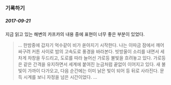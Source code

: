 ### 기록하기  
  
##### 2017-09-21  
  
지금 읽고 있는 해변의 카프카의 내용 중에 표현이 너무 좋은 부분이 있었다.  
  
>... 한밤중에 갑자기 억수같이 비가 쏟아지기 시작한다. 나는 이따금 잠에서 깨어 싸구려 커튼 사이로 밤의 고속도로 풍경을 바라본다. 빗방울이 소리를 내면서 세차게 차창을 두드리고, 도로를 따라 늘어선 가로등 불빛을 흐려놓고 있다. 가로등은 같은 간격을 유지하면서 세계에 붙여진 눈금처럼 끝없이 이어지고 있다. 새 불빛이 가까이 다가오고, 다음 순간에는 이미 낡은 빛이 되어 등 뒤로 사라진다. 문득 시계를 보니 자정을 넘은 시간이었다. ...
   

